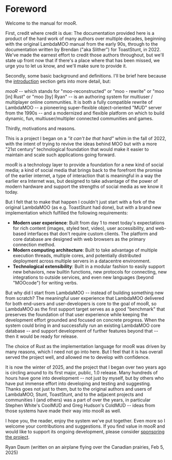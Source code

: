# Foreword

Welcome to the manual for mooR.

First, credit where credit is due: The documentation provided here is
a product of the hard work of many authors over multiple decades,
beginning with the original LambdaMOO manual from the early 90s,
through to the documentation written by Brendan ("aka Slither") for
ToastStunt, in 2022. We've made the earnest effort to credit those
authors throughout, but we'll state up front now that if there's a
place where that has been missed, we urge you to let us know, and
we'll make sure to provide it.

Secondly, some basic background and definitions. I'll be brief here
because the [introduction](./introduction.md) section gets into more
detail, but:

*mooR* -- which stands for "moo-reconstructed" or "moo - rewrite" or
"moo \[in\] Rust" or "moo \[by\] Ryan" -- is an authoring system for
multiuser / multiplayer online communities. It is both a fully
compatible rewrite of LambdaMOO -- a pioneering super-flexible
object-oriented "MUD" server from the 1990s -- and a modernized and
flexible platform on which to build dynamic, fun, multiuser/multipler
connected communities and games.

Thirdly, motivations and reasons.

This is a project I began on a _"it can't be that hard"_ whim in the
fall of 2022, with the intent of trying to revive the ideas behind MOO
but with a more "21st century" technological foundation that would
make it easier to maintain and scale such applications going forward.

mooR is a technology layer to provide a foundation for a new kind of social media; a kind of social media that brings
back to the forefront the promise of the earlier internet, a type of interaction that is meaningful in a way the earlier
era Internet was, but designed to take advantage of the power of modern hardware and support the strengths of social
media as we know it today.

But I felt that to make that happen I couldn't just start with a fork of the original LambdaMOO (as e.g. ToastStunt had
done), but with a brand new implementation which fulfilled the following requirements:

* **Modern user experience**: Built from day 1 to meet today's expectations for rich content (images, styled text,
  video), user accessibility, and web-based interfaces that don't require custom clients. The platform and core
  database are designed with web browsers as the primary connection method.
* **Modern computing architecture**: Built to take advantage of multiple execution threads, multiple cores, and
  potentially distributed deployment across multiple servers in a datacentre environment.
* **Technological extensibility**: Built in a modular fashion to easily support new behaviors, new builtin functions,
  new protocols for connecting, new integrations to outside services, and even new languages (beyond "MOOcode") for
  writing verbs.

But why did I start from LambdaMOO -- instead of building something
new from scratch? The meaningful user experience that LambdaMOO delivered for both end-users and user-developers is core
to the goal of mooR, so LambdaMOO as the first support target serves as a good "benchmark" that preserves the foundation
of that user experience while keeping the development effort grounded and focused on concrete progress. When the system
could bring in and successfully run an existing LambdaMOO core database -- and support development of further features
beyond that -- then it would be ready for release.

The choice of Rust as the implementation language for mooR was driven
by many reasons, which I need not go into here. But I feel that it is
has overall served the project well, and allowed me to develop with
confidence.

It is now the winter of 2025, and the project that I began over two
years ago is circling around to its first major, public, 1.0
release. Many hundreds of hours have gone into development -- not just
by myself, but by others who have put immense effort into developing and
testing and suggesting. Thanks goes not just to them, but to the
original authors and users of LambdaMOO, Stunt, ToastStunt, and to the
adjacent projects and communities I (and others) was a part of over
the years, in particular Stephen White's CoolMUD and Greg Hudson's
ColdMUD -- ideas from those systems have made their way into mooR as
well.

I hope you, the reader, enjoy the system we've put together. Even more
so I welcome your contributions and suggestions. If you find value in
mooR and would like to support its ongoing development, please consider
[sponsoring the project](https://github.com/sponsors/rdaum).

Ryan Daum (written on an airplane flying over the Canadian prairies,
Feb 5, 2025)
